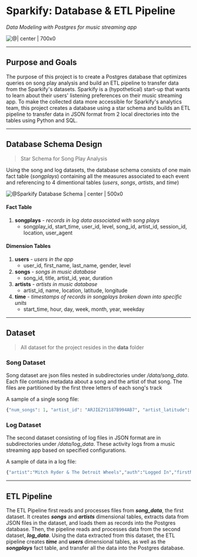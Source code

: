 # Sparkify: Database & ETL Pipeline
*Data Modeling with Postgres for music streaming app*

![@| center | 700x0](https://miro.medium.com/max/1200/1*7AOhGDnRL2eyJMUidCHZEA.jpeg)

---
## Purpose and Goals

The purpose of this project is to create a Postgres database that optimizes queries on song play analysis and build an ETL pipeline to transfer data from the Sparkify's datasets. Sparkify is a (hypothetical) start-up that wants to learn about their users' listening preferences on their music streaming app. To make the collected data more accessible for Sparkify's analytics team, this project creates a database using a star schema and builds an ETL pipeline to transfer data in JSON format from 2 local directories into the tables using Python and SQL.

---
## Database Schema Design
> Star Schema for Song Play Analysis

Using the song and log datasets, the database schema consists of one main fact table (*songplays*) containing all the measures associated to each event and referencing to 4 dimentional tables (*users*, *songs*, *artists*, and *time*)

![@Sparkify Database Schema | center | 500x0](https://raw.githubusercontent.com/evelynle28/Sparkify/master/data-modeling-with-postgres/img/Database%20Schema.pngg)

#### Fact Table
1. **songplays** - *records in log data associated with song plays*
    - songplay_id, start_time, user_id, level, song_id, artist_id, session_id, location, user_agent

#### Dimension Tables
1. **users** - *users in the app*
    - user_id, first_name, last_name, gender, level
2. **songs** - *songs in music database*
    - song_id, title, artist_id, year, duration
3. **artists** - *artists in music database*
    - artist_id, name, location, latitude, longitude
4. **time** - *timestamps of records in songplays broken down into specific units*
    - start_time, hour, day, week, month, year, weekday

---
## Dataset
> All dataset for the project resides in the **data** folder

### Song Dataset
Song dataset are json files nested in subdirectories under */data/song_data*. Each file contains metadata about a song and the artist of that song. The files are partitioned by the first three letters of each song's track

A sample of a single song file:

```Python
{"num_songs": 1, "artist_id": "ARJIE2Y1187B994AB7", "artist_latitude": null, "artist_longitude": null, "artist_location": "", "artist_name": "Line Renaud", "song_id": "SOUPIRU12A6D4FA1E1", "title": "Der Kleine Dompfaff", "duration": 152.92036, "year": 0}
```

### Log Dataset
The second dataset consisting of log files in JSON format are in subdirectories under */data/log_data*. These activity logs from a music streaming app based on specified configurations.

A sample of data in a log file:
```Python
{"artist":"Mitch Ryder & The Detroit Wheels","auth":"Logged In","firstName":"Tegan","gender":"F","itemInSession":65,"lastName":"Levine","length":205.03465,"level":"paid","location":"Portland-South Portland, ME","method":"PUT","page":"NextSong","registration":1540794356796.0,"sessionId":992,"song":"Jenny Take A Ride (LP Version)","status":200,"ts":1543363215796,"userAgent":"\"Mozilla\/5.0 (Macintosh; Intel Mac OS X 10_9_4) AppleWebKit\/537.36 (KHTML, like Gecko) Chrome\/36.0.1985.143 Safari\/537.36\"","userId":"80"}
```

---
## ETL Pipeline

The ETL Pipeline first reads and processes files from ***song_data***, the first dataset. It creates ***songs*** and ***artists*** dimensional tables, extracts data from JSON files in the dataset, and loads them as records into the Postgres database. Then, the pipeline reads and processes data from the second dataset, ***log_data***. Using the data extracted from this dataset, the ETL pipeline creates ***time*** and ***users*** dimensional tables, as well as the ***songplays*** fact table, and transfer all the data into the Postgres database.
